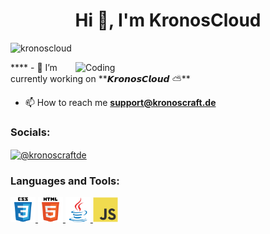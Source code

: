 <h1 align="center">Hi 👋, I'm KronosCloud</h1>
<p align="left"> <img src="https://komarev.com/ghpvc/?username=kronoscloud&label=Profile%20views&color=0e75b6&style=flat" alt="kronoscloud" /> </p>****
<img align="right" alt="Coding" width="400" src="https://media.tenor.com/GfSX-u7VGM4AAAAC/coding.gif">
- 🔭 I’m currently working on **𝙆𝙧𝙤𝙣𝙤𝙨𝘾𝙡𝙤𝙪𝙙 ⛅**

- 📫 How to reach me **support@kronoscraft.de**

<h3 align="left">Socials:</h3>
<p align="left">
<a href="https://www.youtube.com/@kronoscraftde" target="blank"><img align="center" src="https://raw.githubusercontent.com/rahuldkjain/github-profile-readme-generator/master/src/images/icons/Social/youtube.svg" alt="@kronoscraftde" height="30" width="40" /></a>
</p>

<h3 align="left">Languages and Tools:</h3>
<p align="left"> <a href="https://www.w3schools.com/css/" target="_blank" rel="noreferrer"> <img src="https://raw.githubusercontent.com/devicons/devicon/master/icons/css3/css3-original-wordmark.svg" alt="css3" width="40" height="40"/> </a> <a href="https://www.w3.org/html/" target="_blank" rel="noreferrer"> <img src="https://raw.githubusercontent.com/devicons/devicon/master/icons/html5/html5-original-wordmark.svg" alt="html5" width="40" height="40"/> </a> <a href="https://www.java.com" target="_blank" rel="noreferrer"> <img src="https://raw.githubusercontent.com/devicons/devicon/master/icons/java/java-original.svg" alt="java" width="40" height="40"/> </a> <a href="https://developer.mozilla.org/en-US/docs/Web/JavaScript" target="_blank" rel="noreferrer"> <img src="https://raw.githubusercontent.com/devicons/devicon/master/icons/javascript/javascript-original.svg" alt="javascript" width="40" height="40"/> </a> </p>




<!---
KronosCloud/KronosCloud is a ✨ special ✨ repository because its `README.md` (this file) appears on your GitHub profile.
You can click the Preview link to take a look at your changes.
--->

